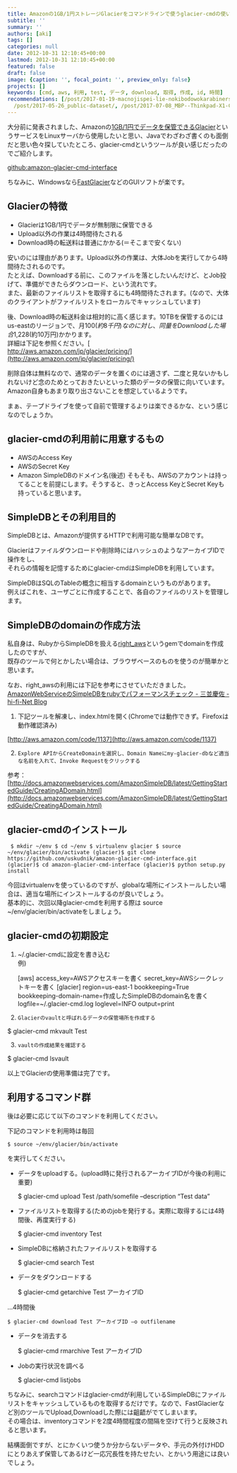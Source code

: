 ```yaml
---
title: Amazonの1GB/1円ストレージGlacierをコマンドラインで使うglacier-cmdの使い方
subtitle: ''
summary: ''
authors: [aki]
tags: []
categories: null
date: 2012-10-31 12:10:45+00:00
lastmod: 2012-10-31 12:10:45+00:00
featured: false
draft: false
image: {caption: '', focal_point: '', preview_only: false}
projects: []
keywords: [cmd, aws, 利用, test, データ, download, 取得, 作成, id, 時間]
recommendations: [/post/2017-01-19-macnojispei-lie-nokibodowokarabinershi-wazuniuspei-lie-nisuru/,
  /post/2017-05-26_public-dataset/, /post/2017-07-08_MBP--Thinkpad-X1-Carbon-2017-------46c374167b79/]
---
```

大分前に発表されました、Amazonの[1GB/1円でデータを保管できるGlacier](http://aws.typepad.com/aws_japan/2012/08/amazon-glacier-archival-storage-for-one-penny-per-gb-per-month.html)というサービスをLinuxサーバから使用したいと思い、Javaでわざわざ書くのも面倒だと思い色々探していたところ、glacier-cmdというツールが良い感じだったのでご紹介します。

[github:amazon-glacier-cmd-interface](https://github.com/uskudnik/amazon-glacier-cmd-interface)

ちなみに、Windowsなら[FastGlacier](http://fastglacier.com/)などのGUIソフトが楽です。

## Glacierの特徴

- Glacierは1GB/1円でデータが無制限に保管できる
- Upload以外の作業は4時間待たされる
- Download時の転送料は普通にかかる(＝そこまで安くない)

安いのには理由があります。Upload以外の作業は、大体Jobを実行してから4時間待たされるのです。  
たとえば、Downloadする前に、このファイルを落としたいんだけど、とJob投げて、準備ができたらダウンロード、という流れです。  
また、最新のファイルリストを取得するにも4時間待たされます。(なので、大体のクライアントがファイルリストをローカルでキャッシュしています)

後、Download時の転送料金は相対的に高く感じます。10TBを保管するのにはus-eastのリージョンで、月$100(約8千円)なのに対し、同量をDownloadした場合$1,228(約10万円)かかります。  
詳細は下記を参照ください。[  
http://aws.amazon.com/jp/glacier/pricing/](http://aws.amazon.com/jp/glacier/pricing/)

削除自体は無料なので、通常のデータを置くのには適さず、二度と見ないかもしれないけど念のためとっておきたいといった類のデータの保管に向いています。Amazon自身もあまり取り出さないことを想定しているようです。

まぁ、テープドライブを使って自前で管理するよりは楽できるかな、という感じなのでしょうか。

## glacier-cmdの利用前に用意するもの

- AWSのAccess Key
- AWSのSecret Key
- Amazon SimpleDBのドメイン名(後述)
そもそも、AWSのアカウントは持ってることを前提にします。そうすると、きっとAccess KeyとSecret Keyも持っていると思います。
## SimpleDBとその利用目的
SimpleDBとは、Amazonが提供するHTTPで利用可能な簡単なDBです。

Glacierはファイルダウンロードや削除時にはハッシュのようなアーカイブIDで操作をし、  
それらの情報を記憶するためにglacier-cmdはSimpleDBを利用しています。

SimpleDBはSQLのTableの概念に相当するdomainというものがあります。  
例えばこれを、ユーザごとに作成することで、各自のファイルのリストを管理します。

## SimpleDBのdomainの作成方法
私自身は、RubyからSimpleDBを扱える[right\_aws](https://github.com/rightscale/right_aws)というgemでdomainを作成したのですが、  
既存のツールで何とかしたい場合は、ブラウザベースのものを使うのが簡単かと思います。

なお、right\_awsの利用には下記を参考にさせていただきました。  
[AmazonWebServiceのSimpleDBをrubyでパフォーマンスチェック - 三並慶佐 - hi-fi-Net Blog](http://www.hi-fi-net.com/blog/blogs/minami/show/104)

1.    下記ツールを解凍し、index.htmlを開く(Chromeでは動作できず。Firefoxは動作確認済み)

[http://aws.amazon.com/code/1137](http://aws.amazon.com/code/1137)

2.     Explore APIからCreateDomainを選択し、Domain Nameにmy-glacier-dbなど適当な名前を入れて、Invoke Requestをクリックする  
参考：[http://docs.amazonwebservices.com/AmazonSimpleDB/latest/GettingStartedGuide/CreatingADomain.html](http://docs.amazonwebservices.com/AmazonSimpleDB/latest/GettingStartedGuide/CreatingADomain.html)

## glacier-cmdのインストール

     $ mkdir ~/env $ cd ~/env $ virtualenv glacier $ source ~/env/glacier/bin/activate (glacier)$ git clone https://github.com/uskudnik/amazon-glacier-cmd-interface.git (glacier)$ cd amazon-glacier-cmd-interface (glacier)$ python setup.py install

今回はvirtualenvを使っているのですが、globalな場所にインストールしたい場合は、適当な場所にインストールするのが良いでしょう。  
基本的に、次回以降glacier-cmdを利用する際は source ~/env/glacier/bin/activateをしましょう。

## glacier-cmdの初期設定
1.  ~/.glacier-cmdに設定を書き込む  
例)

    [aws] access\_key=AWSアクセスキーを書く secret\_key=AWSシークレットキーを書く [glacier] region=us-east-1 bookkeeping=True bookkeeping-domain-name=作成したSimpleDBのdomain名を書く logfile=~/.glacier-cmd.log loglevel=INFO output=print

2.     Glacierのvaultと呼ばれるデータの保管場所を作成する  
$ glacier-cmd mkvault Test

3.     vaultの作成結果を確認する  
$ glacier-cmd lsvault

 以上でGlacierの使用準備は完了です。

## 利用するコマンド群
後は必要に応じて以下のコマンドを利用してください。

下記のコマンドを利用時は毎回

    $ source ~/env/glacier/bin/activate

を実行してください。

- データをuploadする。(upload時に発行されるアーカイブIDが今後の利用に重要)

    $ glacier-cmd upload Test /path/somefile –description “Test data”

- ファイルリストを取得する(ためのjobを発行する。実際に取得するには4時間後、再度実行する)

    $ glacier-cmd inventory Test

- SimpleDBに格納されたファイルリストを取得する

    $ glacier-cmd search Test

- データをダウンロードする

    $ glacier-cmd getarchive Test アーカイブID

…4時間後

    $ glacier-cmd download Test アーカイブID –o outfilename

- データを消去する

    $ glacier-cmd rmarchive Test アーカイブID

- Jobの実行状況を調べる

    $ glacier-cmd listjobs

ちなみに、searchコマンドはglacier-cmdが利用しているSimpleDBにファイルリストをキャッシュしているものを取得するだけです。なので、FastGlacierなど別のツールでUpload,Downloadした際には齟齬がでてしまいます。  
その場合は、inventoryコマンドを2度4時間程度の間隔を空けて行うと反映されると思います。

結構面倒ですが、とにかくいつ使うか分からないデータや、手元の外付けHDDにとりあえず保管してあるけど一応冗長性を持たせたい、とかいう用途には良いでしょう。


